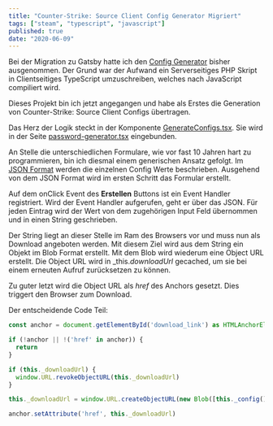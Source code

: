 ```yaml
---
title: "Counter-Strike: Source Client Config Generator Migriert"
tags: ["steam", "typescript", "javascript"]
published: true
date: "2020-06-09"
---
```


Bei der Migration zu Gatsby hatte ich den [Config Generator](/generatoren/config-generator/) bisher ausgenommen. 
Der Grund war der Aufwand ein Serverseitiges PHP Skript in Clientseitiges TypeScript umzuschreiben, welches nach JavaScript compiliert wird.

Dieses Projekt bin ich jetzt angegangen und habe als Erstes die Generation von Counter-Strike: Source Client Configs übertragen.

Das Herz der Logik steckt in der Komponente [GenerateConfigs.tsx](https://github.com/ulrichblock/ulrichblock.github.io/src/components/generators/configs/GenerateConfigs.tsx).
Sie wird in der Seite [password-generator.tsx](https://github.com/ulrichblock/ulrichblock.github.io/src/pages/generatoren/password-generator.tsx) eingebunden.

An Stelle die unterschiedlichen Formulare, wie vor fast 10 Jahren hart zu programmieren, bin ich diesmal einem generischen Ansatz gefolgt.
Im [JSON Format](https://github.com/ulrichblock/ulrichblock.github.io/src/components/generators/configs/config-client-css.ts) werden die einzelnen Config Werte beschrieben.
Ausgehend von dem JSON Format wird im ersten Schritt das Formular erstellt.

Auf dem onClick Event des **Erstellen** Buttons ist ein Event Handler registriert.
Wird der Event Handler aufgerufen, geht er über das JSON. Für jeden Eintrag wird der Wert von dem zugehörigen Input Feld übernommen und in einen String geschrieben.

Der String liegt an dieser Stelle im Ram des Browsers vor und muss nun als Download angeboten werden.
Mit diesem Ziel wird aus dem String ein Objekt im Blob Format erstellt. Mit dem Blob wird wiederum eine Object URL erstellt.
Die Object URL wird in _this._downloadUrl_ gecached, um sie bei einem erneuten Aufruf zurücksetzen zu können.

Zu guter letzt wird die Object URL als _href_ des Anchors gesetzt. Dies triggert den Browser zum Download.

Der entscheidende Code Teil:

```typescript
const anchor = document.getElementById('download_link') as HTMLAnchorElement

if (!anchor || !('href' in anchor)) {
  return
}

if (this._downloadUrl) {
  window.URL.revokeObjectURL(this._downloadUrl)
}

this._downloadUrl = window.URL.createObjectURL(new Blob([this._config()], { type: 'text/plain;charset=utf-8' }))

anchor.setAttribute('href', this._downloadUrl)
```

